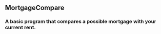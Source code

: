 ## MortgageCompare 


### A basic program that compares a possible mortgage with your current rent.
